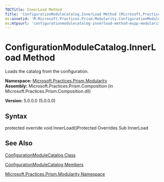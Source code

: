 ```yaml
---
TOCTitle: InnerLoad Method
Title: 'ConfigurationModuleCatalog.InnerLoad Method (Microsoft.Practices.Prism.Modularity)'
ms:assetid: 'M:Microsoft.Practices.Prism.Modularity.ConfigurationModuleCatalog.InnerLoad'
ms:mtpsurl: 'configurationmodulecatalog-innerload-method-mspp-modularity.md'
---
```


# ConfigurationModuleCatalog.InnerLoad Method

Loads the catalog from the configuration.

**Namespace:** [Microsoft.Practices.Prism.Modularity](https://msdn.microsoft.com/library/microsoft.practices.prism.modularity)
**Assembly:** Microsoft.Practices.Prism.Composition (in Microsoft.Practices.Prism.Composition.dll)

**Version:** 5.0.0.0 (5.0.0.0)

## Syntax
protected override void InnerLoad()Protected Overrides Sub InnerLoad

## See Also
[ConfigurationModuleCatalog Class](https://msdn.microsoft.com/library/microsoft.practices.prism.modularity.configurationmodulecatalog)

[ConfigurationModuleCatalog Members](https://msdn.microsoft.com/allmembers.t:microsoft.practices.prism.modularity.configurationmodulecatalog)

[Microsoft.Practices.Prism.Modularity Namespace](https://msdn.microsoft.com/library/microsoft.practices.prism.modularity)
